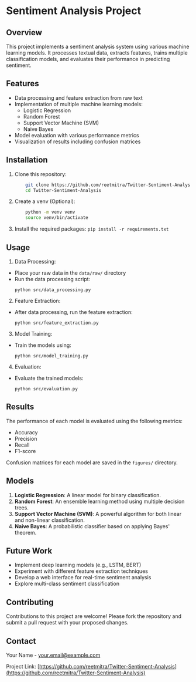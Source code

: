 # Sentiment Analysis Project

## Overview
This project implements a sentiment analysis system using various machine learning models. It processes textual data, extracts features, trains multiple classification models, and evaluates their performance in predicting sentiment.

## Features
- Data processing and feature extraction from raw text
- Implementation of multiple machine learning models:
  - Logistic Regression
  - Random Forest
  - Support Vector Machine (SVM)
  - Naive Bayes
- Model evaluation with various performance metrics
- Visualization of results including confusion matrices

## Installation
1. Clone this repository:
	```bash
		git clone https://github.com/reetmitra/Twitter-Sentiment-Analysis.git
		cd Twitter-Sentiment-Analysis
	```
2. Create a venv (Optional):
	```bash
		python -m venv venv
		source venv/bin/activate
	```
3. Install the required packages:
	```pip install -r requirements.txt```

## Usage
1. Data Processing:
- Place your raw data in the `data/raw/` directory
- Run the data processing script:
  ```
  python src/data_processing.py
  ```

2. Feature Extraction:
- After data processing, run the feature extraction:
  ```
  python src/feature_extraction.py
  ```

3. Model Training:
- Train the models using:
  ```
  python src/model_training.py
  ```

4. Evaluation:
- Evaluate the trained models:
  ```
  python src/evaluation.py
  ```

## Results
The performance of each model is evaluated using the following metrics:
- Accuracy
- Precision
- Recall
- F1-score

Confusion matrices for each model are saved in the `figures/` directory.

## Models
1. **Logistic Regression**: A linear model for binary classification.
2. **Random Forest**: An ensemble learning method using multiple decision trees.
3. **Support Vector Machine (SVM)**: A powerful algorithm for both linear and non-linear classification.
4. **Naive Bayes**: A probabilistic classifier based on applying Bayes' theorem.

## Future Work
- Implement deep learning models (e.g., LSTM, BERT)
- Experiment with different feature extraction techniques
- Develop a web interface for real-time sentiment analysis
- Explore multi-class sentiment classification

## Contributing
Contributions to this project are welcome! Please fork the repository and submit a pull request with your proposed changes.

## Contact
Your Name - your.email@example.com

Project Link: [https://github.com/reetmitra/Twitter-Sentiment-Analysis](https://github.com/reetmitra/Twitter-Sentiment-Analysis)
	   
